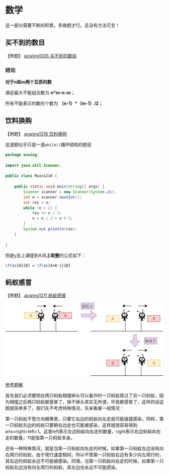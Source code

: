 # 数学

这一部分需要不断的积累，多做题才行。且没有方法可言！

## 买不到的数目

【例题】 [acwing1205 买不到的数目](https://www.acwing.com/problem/content/1207/)

### 结论
**对于n和m两个互质的数**

满足最大不能组合数为 **n\*m-n-m**；

所有不能表示的数的个数为 **（n-1）\*（m-1）/2**；

## 饮料换购

【例题】 [acwing1216 饮料换购](https://www.acwing.com/problem/content/1218/)

这道题似乎只是一道`while()`循环结构的题目

```java
package acwing;

import java.util.Scanner;

public class Main1216 {

    public static void main(String[] args) {
        Scanner scanner = new Scanner(System.in);
        int n = scanner.nextInt();
        int res = n;
        while (n > 2) {
            res += n / 3;
            n = n / 3 + n % 3;
        }
        System.out.println(res);
    }

}
```

但是y总上课提到A/B**上取整**的公式如下：

```tex
\frac{A}{B} = \frac{A+B-1}{B} 
```

## 蚂蚁感冒

【例题】 [acwing1211 蚂蚁感冒](https://www.acwing.com/problem/content/1213/)

![感冒的蚂蚁.png](./img/04.png)

[参考题解](https://www.acwing.com/solution/AcWing/content/7077/)

首先我们必须要明白两只蚂蚁相撞掉头可以看作时一只蚂蚁穿过了另一只蚂蚁，因为相撞之后两只蚂蚁都感冒了，掉不掉头其实无所谓，毕竟都感冒了，这样的话这题就简单多了。我们先不考虑特殊情况，先来看看一般情况：

第一只蚂蚁不管方向朝哪里，只要它右边的蚂蚁向左走就可能碰撞感染，同样，第一只蚂蚁左边的蚂蚁只要朝右边走也可能被感染，这样就很容易得到ans=right+left+1。这里left表示左边蚂蚁向右走的数量，right表示右边蚂蚁向左走的数量，11是指第一只蚂蚁本身。

还有一种特殊情况，就是当第一只蚂蚁向左走的时候，如果第一只蚂蚁左边没有向右爬行的蚂蚁，由于爬行速度相同，所以不管第一只蚂蚁右边有多少向左爬行的，其右边的蚂蚁永远不可能被感染。同理，当第一只蚂蚁向右走的时候，如果第一只蚂蚁右边没有向左爬行的蚂蚁，其左边也永远不可能感染。